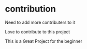# contribution

Need to add more contributers to it 

Love to contribute to this project

This is a Great Project for the beginner 

